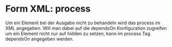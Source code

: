 Form XML: process
=================

Um ein Element bei der Ausgabe nicht zu behandeln wird das process im XML angegeben. Will man dabei auf die dependsOn Konfiguration zugreifen um ein Element nicht nur auf hidden zu setzen, kann im process Tag dependsOn angegeben werden.
